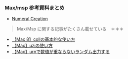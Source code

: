 ### Max/msp 参考資料まとめ

- [Numeral Creation](https://numeralcreation.info)
>Max/Msp に関する記事がたくさん載せている　＊＊＊

  + [【Max 8】collの基本的な使い方](https://numeralcreation.info/【max-8】collの基本的な使い方/)
  + [【Max】uziの使い方](https://numeralcreation.info/uziの使い方/)
  + [【Max】urnで数値が重ならないランダム出力する](https://numeralcreation.info/urnで数値が重ならないランダム出力する/)
